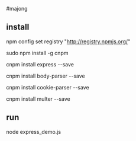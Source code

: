 #majong

## install
npm config set registry "http://registry.npmjs.org/"

sudo npm install -g cnpm

cnpm install express --save 

cnpm install body-parser --save

cnpm install cookie-parser --save

cnpm install multer --save

## run
node express_demo.js